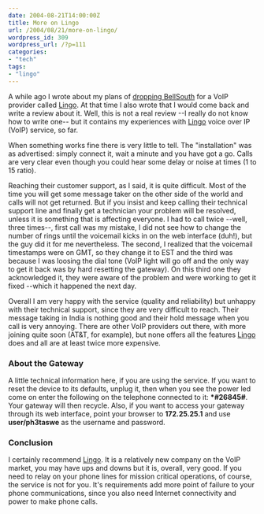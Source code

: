 ```yaml
---
date: 2004-08-21T14:00:00Z
title: More on Lingo
url: /2004/08/21/more-on-lingo/
wordpress_id: 309
wordpress_url: /?p=111
categories:
- "tech"
tags:
- "lingo"
---
```

A while ago I wrote about my plans of [dropping BellSouth](/2004/07/31/dropping-bellsouth/) for a VoIP provider called <a href="http://www.lingo.com/" title="Lingo">Lingo</a>. At that time I also wrote that I would come back  and write a review about it. Well, this is not a real review --I really do not know how to write one-- but it contains my experiences with <a href="http://www.lingo.com/" title="Lingo">Lingo</a> voice over IP (VoIP) service, so far.

When something works fine there is very little to tell. The "installation" was as advertised: simply connect it, wait a minute and you have got a go. Calls are very clear even though you could hear some delay or noise at times (1 to 15 ratio).

Reaching their customer support, as I said, it is quite difficult. Most of the time you will get some message taker on the other side of the world and calls will not get returned. But if you insist and keep calling their technical support line and finally get a technician your problem will be resolved, unless it is something that is affecting everyone. I had to call twice --well, three times--, first call was my mistake, I did not  see how to change the number of rings until the voicemail kicks in on the web interface (duh!), but the guy did it for me nevertheless. The second, I realized that the voicemail timestamps were on GMT, so they change it to EST and the third was because I was loosing the dial tone (VoIP light will go off and the only way to get it back  was by hard resetting the gateway). On this third one they acknowledged it, they were aware of the problem and were working to get it fixed --which it happened the next day.

Overall I am very happy with the service (quality and reliability) but unhappy with their technical support, since they are very difficult to reach. Their message taking in India is nothing good and their hold message when you call is very annoying. There are other VoIP providers out there, with more joining quite soon (AT&T, for example), but none offers all the features <a href="http://www.lingo.com/" title="Lingo">Lingo</a> does and all are at least twice more expensive.

### About the Gateway

A little technical information here, if you are using the service. If you want to reset the device to its defaults, unplug it, then when you see the power led come on enter the following on the telephone connected to it: <strong>*#26845#</strong>. Your gateway will then recycle. Also, if you want to access your gateway through its web interface, point your browser to <strong>172.25.25.1</strong> and use <strong>user/ph3taswe</strong> as the username and password.

### Conclusion

I certainly recommend <a href="http://www.lingo.com/" title="Lingo">Lingo</a>. It is a relatively new company on the VoIP market, you may have ups and downs but it is, overall, very good. If you need to relay on your phone lines for mission critical operations, of course, the service is not for you. It's requirements add more point of failure to your phone communications, since you also need Internet connectivity and power to make phone calls.
